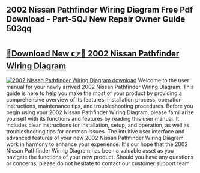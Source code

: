 ## 2002 Nissan Pathfinder Wiring Diagram Free Pdf Download - Part-5QJ New Repair Owner Guide 503qq

# <h2><a href="http://dfi7bxd.blite.top/?on=2002+Nissan+Pathfinder+Wiring+Diagram">🔗Download New 👉🔴 2002 Nissan Pathfinder Wiring Diagram</a></h2>

[![2002 Nissan Pathfinder Wiring Diagram download](https://i.imgur.com/lujVjoI.png)](http://dfi7bxd.blite.top/?on=2002+Nissan+Pathfinder+Wiring+Diagram)
Welcome to the user manual for your newly arrived 2002 Nissan Pathfinder Wiring Diagram. This guide is here to help you make the most of your product by providing a comprehensive overview of its features, installation process, operation instructions, maintenance tips, and troubleshooting procedures. Before you begin using your 2002 Nissan Pathfinder Wiring Diagram, please familiarize yourself with its functions and features by reading this user manual. It includes clear instructions for installation, setup, and operation, as well as troubleshooting tips for common issues. The intuitive user interface and advanced features of your new 2002 Nissan Pathfinder Wiring Diagram work in harmony to enhance your experience. It's our hope that the 2002 Nissan Pathfinder Wiring Diagram has been a valuable asset as you navigate the functions of your new product. Should you have any questions or concerns, please do not hesitate to contact our customer support team.
